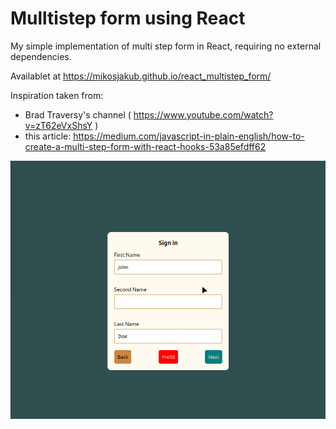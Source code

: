 # Mulltistep form using React

My simple implementation of multi step form in React, requiring no external dependencies.

Availablet at https://mikosjakub.github.io/react_multistep_form/

Inspiration taken from: 
* Brad Traversy's channel ( https://www.youtube.com/watch?v=zT62eVxShsY ) 
* this article: https://medium.com/javascript-in-plain-english/how-to-create-a-multi-step-form-with-react-hooks-53a85efdff62

![Screenshot](screenshot.gif)

